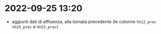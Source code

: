# 2022-09-25 13:20

- aggiunti dati di affluenza, alla tornata precedente (le colonne `%h12_prec` `%h19_prec` e `%h23_prec`)
